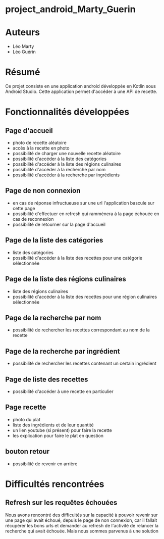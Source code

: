 # project_android_Marty_Guerin

# Auteurs

* Léo Marty
* Léo Guérin

# Résumé

Ce projet consiste en une application android développée en Kotlin sous Android Studio.
Cette application permet d'accéder à une API de recette.

# Fonctionnalités développées

## Page d'accueil 

* photo de recette aléatoire
* accès à la recette en photo
* possibilité de charger une nouvelle recette aléatoire
* possibilité d'accéder à la liste des catégories
* possibilité d'accéder à la liste des régions culinaires
* possibilité d'accéder à la recherche par nom
* possibilité d'accéder à la recherche par ingrédients

## Page de non connexion

* en cas de réponse infructueuse sur une url l'application bascule sur cette page
* possibilité d'effectuer en refresh qui rammènera à la page échouée en cas de reconnexion
* possibilité de retourner sur la page d'accueil

## Page de la liste des catégories

* liste des catégories
* possibilité d'accéder à la liste des recettes pour une catégorie sélectionnée

## Page de la liste des régions culinaires

* liste des régions culinaires
* possibilité d'accéder à la liste des recettes pour une région culinaires sélectionnée

## Page de la recherche par nom

* possibilité de rechercher les recettes correspondant au nom de la recette

## Page de la recherche par ingrédient

* possibilité de rechercher les recettes contenant un certain ingrédient

## Page de liste des recettes

* possibilité d'accéder à une recette en particulier

## Page recette

* photo du plat
* liste des ingrédients et de leur quantité
* un lien youtube (si présent) pour faire la recette
* les explication pour faire le plat en question

## bouton retour

* possibilité de revenir en arrière

# Difficultés rencontrées

## Refresh sur les requêtes échouées

Nous avons rencontré des difficultés sur la capacité à pouvoir revenir sur une page qui avait échoué, depuis le page de non connexion, car il fallait récupérer les bons urls et demander au refresh de l'activité de relancer la recherche qui avait échouée. Mais nous sommes parvenus à une solution